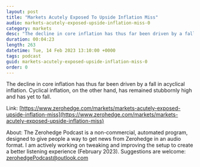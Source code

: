 ```yaml
---
layout: post
title: "Markets Acutely Exposed To Upside Inflation Miss"
audio: markets-acutely-exposed-upside-inflation-miss-0
category: markets
desc: "The decline in core inflation has thus far been driven by a fall in acyclical inflation. Cyclical inflation, on the other hand, has remained stubbornly high and has yet to fall."
duration: 00:04:23
length: 263
datetime: Tue, 14 Feb 2023 13:10:00 +0000
tags: podcast
guid: markets-acutely-exposed-upside-inflation-miss-0
order: 0
---
```

The decline in core inflation has thus far been driven by a fall in acyclical inflation. Cyclical inflation, on the other hand, has remained stubbornly high and has yet to fall.

Link: [https://www.zerohedge.com/markets/markets-acutely-exposed-upside-inflation-miss](https://www.zerohedge.com/markets/markets-acutely-exposed-upside-inflation-miss)

About: The Zerohedge Podcast is a non-commercial, automated program, designed to give people a way to get news from Zerohedge in an audio format.  I am actively working on tweaking and improving the setup to create a better listening experience (February 2023).  Suggestions are welcome: [zerohedgePodcast@outlook.com](mailto:zerohedgePodcast@outlook.com)